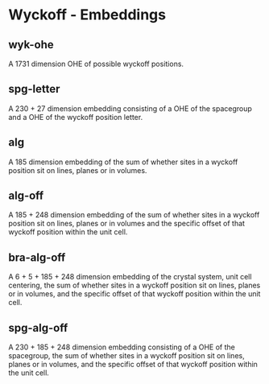# Wyckoff - Embeddings

## wyk-ohe

A 1731 dimension OHE of possible wyckoff positions.

## spg-letter

A 230 + 27 dimension embedding consisting of a OHE of the spacegroup and a OHE of the wyckoff position letter.

## alg

A 185 dimension embedding of the sum of whether sites in a wyckoff position sit on lines, planes or in volumes.

## alg-off

A 185 + 248 dimension embedding of the sum of whether sites in a wyckoff position sit on lines, planes or in
volumes and the specific offset of that wyckoff position within the unit cell.

## bra-alg-off

A 6 + 5 + 185 + 248 dimension embedding of the crystal system, unit cell centering, the sum of whether sites
in a wyckoff position sit on lines, planes or in volumes, and the specific offset of that wyckoff position within
the unit cell.

## spg-alg-off

A 230 + 185 + 248 dimension embedding consisting of a OHE of the spacegroup, the sum of whether sites
in a wyckoff position sit on lines, planes or in volumes, and the specific offset of that wyckoff position within
the unit cell.

